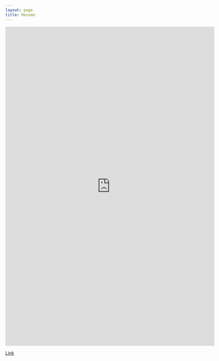 ```yaml
---
layout: page
title: Resume
---
```


<iframe frameborder="no" height="1000" width="130%" src="https://docs.google.com/document/d/e/2PACX-1vThtG23d8jn2vA7cuDZeRagsCHykl363CDeCitrEIHE7q6bh1zGPcT_TSh_eMSq6TSUJHjSrZxe1yBg/pub?embedded=true"  ></iframe>


[Link](https://docs.google.com/document/d/e/2PACX-1vThtG23d8jn2vA7cuDZeRagsCHykl363CDeCitrEIHE7q6bh1zGPcT_TSh_eMSq6TSUJHjSrZxe1yBg/pub)